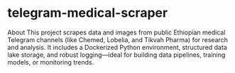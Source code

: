 # telegram-medical-scraper
About This project scrapes data and images from public Ethiopian medical Telegram channels (like Chemed, Lobelia, and Tikvah Pharma) for research and analysis. It includes a Dockerized Python environment, structured data lake storage, and robust logging—ideal for building data pipelines, training models, or monitoring trends.
